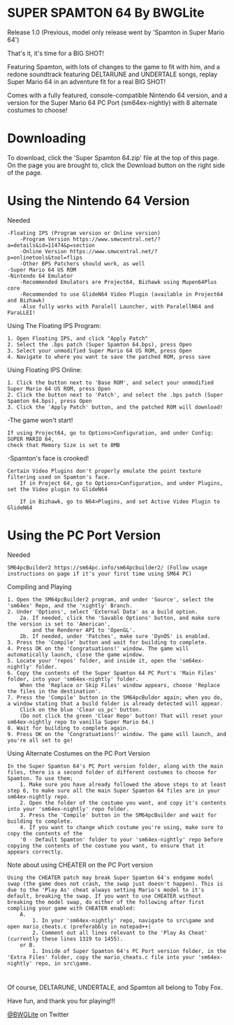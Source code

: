 # SUPER SPAMTON 64 By BWGLite

Release 1.0 (Previous, model only release went by 'Spamton in Super Mario 64')

That's it, it's time for a BIG SHOT!

Featuring Spamton, with lots of changes to the game to fit with him,
and a redone soundtrack featuring DELTARUNE and UNDERTALE songs,
replay Super Mario 64 in an adventure fit for a real BIG SHOT!

Comes with a fully featured, console-compatible Nintendo 64 version,
and a version for the Super Mario 64 PC Port (sm64ex-nightly) with 8 alternate costumes to choose!

# Downloading

To download, click the 'Super Spamton 64.zip' file at the top of this page.
On the page you are brought to, click the Download button on the right side of the page.

# Using the Nintendo 64 Version

Needed

	-Floating IPS (Program version or Online version)
		-Program Version https://www.smwcentral.net/?a=details&id=11474&p=section
		-Online Version https://www.smwcentral.net/?p=onlinetools&tool=flips
		-Other BPS Patchers should work, as well
	-Super Mario 64 US ROM
	-Nintendo 64 Emulator
		-Recommended Emulators are Project64, Bizhawk using Mupen64Plus core
		-Recommended to use GlideN64 Video Plugin (available in Project64 and Bizhawk)
		-Also fully works with Paralell Launcher, with ParalellN64 and ParaLLEI!

Using The Floating IPS Program:

	1. Open Floating IPS, and click "Apply Patch"
	2. Select the .bps patch (Super Spamton 64.bps), press Open
	3. Select your unmodified Super Mario 64 US ROM, press Open
	4. Navigate to where you want to save the patched ROM, press save

Using Floating IPS Online:

	1. Click the button next to 'Base ROM', and select your unmodified Super Mario 64 US ROM, press Open
	2. Click the button next to 'Patch', and select the .bps patch (Super Spamton 64.bps), press Open
	3. Click the 'Apply Patch' button, and the patched ROM will download!

-The game won't start!

	If using Project64, go to Options>Configuration, and under Config: SUPER MARIO 64,
	check that Memory Size is set to 8MB

-Spamton's face is crooked!

	Certain Video Plugins don't properly emulate the point texture filtering used on Spamton's face.
		If in Project 64, go to Options>Configuration, and under Plugins, set the Video plugin to GlideN64
		
		If in Bizhawk, go to N64>Plugins, and set Active Video Plugin to GlideN64

# Using the PC Port Version

Needed

	SM64pcBuilder2 https://sm64pc.info/sm64pcbuilder2/ (Follow usage instructions on page if it's your first time using SM64 PC)

Compiling and Playing

	1. Open the SM64pcBuilder2 program, and under 'Source', select the 'sm64ex' Repo, and the 'nightly' Branch.
	2. Under 'Options', select 'External Data' as a build option.
		2a. If needed, click the 'Savable Options' button, and make sure the version is set to 'American', 
            and the Renderer API to 'OpenGL'.
		2b. If needed, under 'Patches', make sure 'DynOS' is enabled.
	3. Press the 'Compile' button and wait for building to complete.
	4. Press OK on the 'Congratuations!' window. The game will automatically launch, close the game window.
	5. Locate your 'repos' folder, and inside it, open the 'sm64ex-nightly' folder.
	6. Copy the contents of the Super Spamton 64 PC Port's 'Main Files' folder, into your 'sm64ex-nightly' folder. 
        When the 'Replace or Skip Files' window appears, choose 'Replace the files in the destination'.
	7. Press the 'Compile' button in the SM64pcBulder again; when you do, a window stating that a build folder is already detected will appear. 
        Click on the blue 'Clear us_pc' button. 
        (Do not click the green 'Clear Repo' button! That will reset your sm64ex-nightly repo to vanilla Super Mario 64.)
	8. Wait for building to complete again.
	9. Press OK on the 'Congratuations!' window. The game will launch, and you're all set to go!
	
Using Alternate Costumes on the PC Port Version

	In the Super Spamton 64's PC Port version folder, along with the main files, there is a second folder of different costumes to choose for Spamton. To use them;
		1. Make sure you have already followed the above steps to at least step 6, to make sure all the main Super Spamton 64 files are in your sm64ex-nightly repo.
		2. Open the folder of the costume you want, and copy it's contents into your 'sm64ex-nightly' repo folder.
		3. Press the 'Compile' button in the SM64pcBuilder and wait for building to complete.
		4. If you want to change which costume you're using, make sure to copy the contents of the
		'0 - Default Spamton' folder to your 'sm64ex-nightly' repo before copying the contents of the costume you want, to ensure that it appears correctly.

Note about using CHEATER on the PC Port version

	Using the CHEATER patch may break Super Spamton 64's endgame model swap (the game does not crash, the swap just doesn't happen). This is due to the 'Play As' cheat always setting Mario's model to it's default, breaking the swap. If you want to use CHEATER without breaking the model swap, do either of the following after first compliing your game with CHEATER enabled:
		A.
			1. In your 'sm64ex-nightly' repo, navigate to src\game and open mario_cheats.c (preferabbly in notepad++)
			2. Comment out all lines relevant to the 'Play As Cheat' (currently these lines 1319 to 1455).
		or B.
			1. Inside of Super Spamton 64's PC Port version folder, in the 'Extra Files' folder, copy the mario_cheats.c file into your 'sm64ex-nightly' repo, in src\game.

# 

Of course, DELTARUNE, UNDERTALE, and Spamton all belong to Toby Fox.

Have fun, and thank you for playing!!!

[@BWGLite](https://twitter.com/BWGLite) on Twitter
